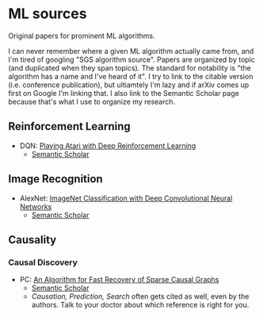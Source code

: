 # ML sources
Original papers for prominent ML algorithms.

I can never remember where a given ML algorithm actually came from, and I'm tired of googling "SGS algorithm source". Papers are organized by topic (and duplicated when they span topics). The standard for notability is "the algorithm has a name and I've heard of it". I try to link to the citable version (i.e. conference publication), but ultiamtely I'm lazy and if arXiv comes up first on Google I'm linking that. I also link to the Semantic Scholar page because that's what I use to organize my research.

## Reinforcement Learning
* DQN: [Playing Atari with Deep Reinforcement Learning](https://arxiv.org/abs/1312.5602)
    * [Semantic Scholar](https://www.semanticscholar.org/paper/Playing-Atari-with-Deep-Reinforcement-Learning-Mnih-Kavukcuoglu/2319a491378867c7049b3da055c5df60e1671158)


## Image Recognition
* AlexNet: [ImageNet Classification with Deep Convolutional Neural Networks](https://papers.nips.cc/paper/2012/hash/c399862d3b9d6b76c8436e924a68c45b-Abstract.html)
    * [Semantic Scholar](https://www.semanticscholar.org/paper/ImageNet-classification-with-deep-convolutional-Krizhevsky-Sutskever/abd1c342495432171beb7ca8fd9551ef13cbd0ff)


## Causality

### Causal Discovery
* PC: [An Algorithm for Fast Recovery of Sparse Causal Graphs ](https://journals.sagepub.com/doi/10.1177/089443939100900106)
    * [Semantic Scholar](https://www.semanticscholar.org/paper/An-Algorithm-for-Fast-Recovery-of-Sparse-Causal-Spirtes-Glymour/ade157c4ddb211819914c17e4efde6d33489e3b5)
    * *Causation, Prediction, Search* often gets cited as well, even by the authors. Talk to your doctor about which reference is right for you.